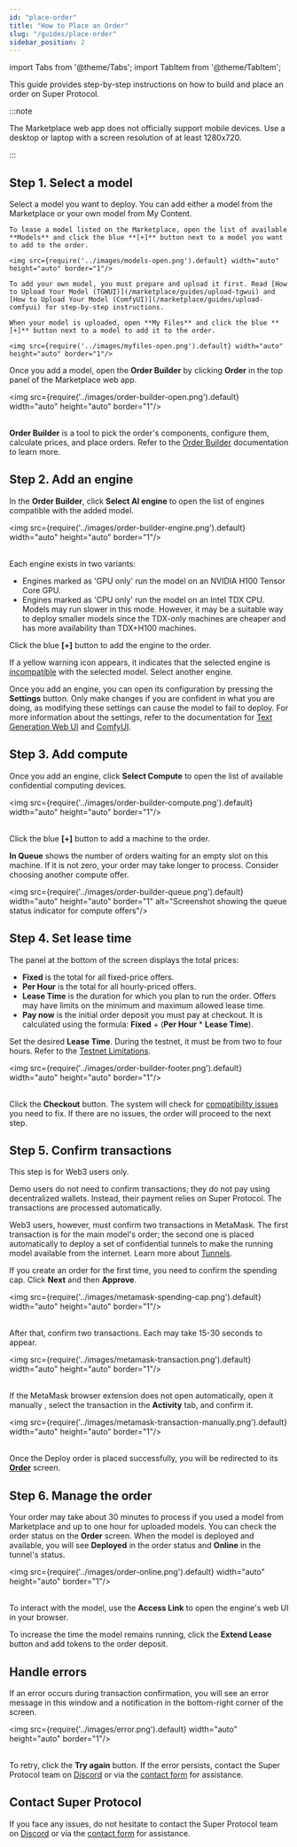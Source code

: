 ```yaml
---
id: "place-order"
title: "How to Place an Order"
slug: "/guides/place-order"
sidebar_position: 2
---
```


import Tabs from '@theme/Tabs';
import TabItem from '@theme/TabItem';

This guide provides step-by-step instructions on how to build and place an order on Super Protocol.

:::note

The Marketplace web app does not officially support mobile devices. Use a desktop or laptop with a screen resolution of at least 1280x720.

:::

## Step 1. Select a model

Select a model you want to deploy. You can add either a model from the Marketplace or your own model from My Content.

<Tabs>
  <TabItem value="marketplace" label="Marketplace" default>

    To lease a model listed on the Marketplace, open the list of available **Models** and click the blue **[+]** button next to a model you want to add to the order.

    <img src={require('../images/models-open.png').default} width="auto" height="auto" border="1"/>

  </TabItem>
  <TabItem value="my-content" label="My Content">

    To add your own model, you must prepare and upload it first. Read [How to Upload Your Model (TGWUI)](/marketplace/guides/upload-tgwui) and [How to Upload Your Model (ComfyUI)](/marketplace/guides/upload-comfyui) for step-by-step instructions.

    When your model is uploaded, open **My Files** and click the blue **[+]** button next to a model to add it to the order.

    <img src={require('../images/myfiles-open.png').default} width="auto" height="auto" border="1"/>

  </TabItem>
</Tabs>

Once you add a model, open the **Order Builder** by clicking **Order** in the top panel of the Marketplace web app.

<img src={require('../images/order-builder-open.png').default} width="auto" height="auto" border="1"/>
<br/>
<br/>

**Order Builder** is a tool to pick the order's components, configure them, calculate prices, and place orders. Refer to the [Order Builder](/marketplace/orders/order-builder) documentation to learn more.

## Step 2. Add an engine

In the **Order Builder**, click **Select AI engine** to open the list of engines compatible with the added model.

<img src={require('../images/order-builder-engine.png').default} width="auto" height="auto" border="1"/> 
<br/>
<br/>

Each engine exists in two variants:

- Engines marked as 'GPU only' run the model on an NVIDIA H100 Tensor Core GPU.
- Engines marked as 'CPU only' run the model on an Intel TDX CPU. Models may run slower in this mode. However, it may be a suitable way to deploy smaller models since the TDX-only machines are cheaper and has more availability than TDX+H100 machines.

Click the blue **[+]** button to add the engine to the order.

If a yellow warning icon appears, it indicates that the selected engine is [incompatible](/marketplace/orders/order-builder/compatibility) with the selected model. Select another engine.

Once you add an engine, you can open its configuration by pressing the **Settings** button. Only make changes if you are confident in what you are doing, as modifying these settings can cause the model to fail to deploy. For more information about the settings, refer to the documentation for [Text Generation Web UI](https://github.com/oobabooga/text-generation-webui/wiki) and [ComfyUI](https://docs.comfy.org/).

## Step 3. Add compute

Once you add an engine, click **Select Compute** to open the list of available confidential computing devices.

<img src={require('../images/order-builder-compute.png').default} width="auto" height="auto" border="1"/>
<br/>
<br/>

Click the blue **[+]** button to add a machine to the order.

**In Queue** shows the number of orders waiting for an empty slot on this machine. If it is not zero, your order may take longer to process. Consider choosing another compute offer.

<img src={require('../images/order-builder-queue.png').default} width="auto" height="auto" border="1" alt="Screenshot showing the queue status indicator for compute offers"/>
<br/>

## Step 4. Set lease time

The panel at the bottom of the screen displays the total prices:

- **Fixed** is the total for all fixed-price offers.
- **Per Hour** is the total for all hourly-priced offers.
- **Lease Time** is the duration for which you plan to run the order. Offers may have limits on the minimum and maximum allowed lease time.
- **Pay now** is the initial order deposit you must pay at checkout. It is calculated using the formula: **Fixed** + (**Per Hour** * **Lease Time**).

Set the desired **Lease Time**. During the testnet, it must be from two to four hours. Refer to the [Testnet Limitations](/marketplace/limitations).

<img src={require('../images/order-builder-footer.png').default} width="auto" height="auto" border="1"/>
<br/>
<br/>

Click the **Checkout** button. The system will check for [compatibility issues](/marketplace/orders/order-builder/compatibility) you need to fix. If there are no issues, the order will proceed to the next step.

## Step 5. Confirm transactions

This step is for Web3 users only.

Demo users do not need to confirm transactions; they do not pay using decentralized wallets. Instead, their payment relies on Super Protocol. The transactions are processed automatically.

Web3 users, however, must confirm two transactions in MetaMask. The first transaction is for the main model's order; the second one is placed automatically to deploy a set of confidential tunnels to make the running model available from the internet. Learn more about [Tunnels](/fundamentals/tunnels).

If you create an order for the first time, you need to confirm the spending cap. Click **Next** and then **Approve**.

<img src={require('../images/metamask-spending-cap.png').default} width="auto" height="auto" border="1"/>
<br/>
<br/>

After that, confirm two transactions. Each may take 15-30 seconds to appear.

<img src={require('../images/metamask-transaction.png').default} width="auto" height="auto" border="1"/>
<br/>
<br/>

If the MetaMask browser extension does not open automatically, open it manually , select the transaction in the **Activity** tab, and confirm it.

<img src={require('../images/metamask-transaction-manually.png').default} width="auto" height="auto" border="1"/>
<br/>
<br/>

Once the Deploy order is placed successfully, you will be redirected to its [**Order**](/marketplace/orders/order) screen.

## Step 6. Manage the order

Your order may take about 30 minutes to process if you used a model from Marketplace and up to one hour for uploaded models. You can check the order status on the **Order** screen. When the model is deployed and available, you will see **Deployed** in the order status and **Online** in the tunnel's status.

<img src={require('../images/order-online.png').default} width="auto" height="auto" border="1"/>
<br/>
<br/>

To interact with the model, use the **Access Link** to open the engine's web UI in your browser.

To increase the time the model remains running, click the **Extend Lease** button and add tokens to the order deposit.

## Handle errors

If an error occurs during transaction confirmation, you will see an error message in this window and a notification in the bottom-right corner of the screen.

<img src={require('../images/error.png').default} width="auto" height="auto" border="1"/>
<br/>
<br/>

To retry, click the **Try again** button. If the error persists, contact the Super Protocol team on [Discord](https://discord.gg/superprotocol) or via the [contact form](https://superprotocol.zendesk.com/hc/en-us/requests/new) for assistance.

## Contact Super Protocol

If you face any issues, do not hesitate to contact the Super Protocol team on [Discord](https://discord.gg/superprotocol) or via the [contact form](https://superprotocol.zendesk.com/hc/en-us/requests/new) for assistance.